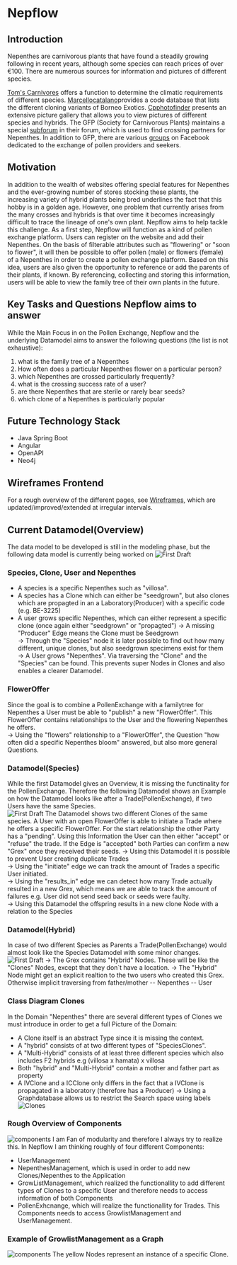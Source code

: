 # Nepflow

## Introduction
Nepenthes are carnivorous plants that have found a steadily growing following in recent years, although some species can reach prices of over €100. There are numerous sources for information and pictures of different species.

[Tom's Carnivores](https://tomscarnivores.com/resources/nepenthes-interactive-guide/) offers a function to determine the climatic requirements of different species. [Marcellocatalano](https://www.marcellocatalano.com/aaa.htm)provides a code database that lists the different cloning variants of Borneo Exotics. [Cpphotofinder](https://cpphotofinder.com/Nepenthes.html)
presents an extensive picture gallery that allows you to view pictures of different species and hybrids.
The GFP (Society for Carnivorous Plants) maintains a special [subforum](https://forum.carnivoren.org/forums/forum/132-pollen/)
in their forum, which is used to find crossing partners for Nepenthes. In addition to GFP, there are various [groups](https://www.facebook.com/groups/1615538418599583?_rdr) on Facebook dedicated to the exchange of pollen providers and seekers.

## Motivation
In addition to the wealth of websites offering special features for Nepenthes and the ever-growing number of stores stocking these plants, the increasing variety of hybrid plants being bred underlines the fact that this hobby is in a golden age. However, one problem that currently arises from the many crosses and hybrids is that over time it becomes increasingly difficult to trace the lineage of one's own plant. Nepflow aims to help tackle this challenge. As a first step, Nepflow will function as a kind of pollen exchange platform. Users can register on the website and add their Nepenthes. On the basis of filterable attributes such as "flowering" or "soon to flower", it will then be possible to offer pollen (male) or flowers (female) of a Nepenthes in order to create a pollen exchange platform. Based on this idea, users are also given the opportunity to reference or add the parents of their plants, if known. By referencing, collecting and storing this information, users will be able to view the family tree of their own plants in the future.

## Key Tasks and Questions Nepflow aims to answer
While the Main Focus in on the Pollen Exchange, Nepflow and the underlying Datamodel aims to answer the following questions (the list is not exhaustive):
1. what is the family tree of a Nepenthes
2.  How often does a particular Nepenthes flower on a particular person?
3. which Nepenthes are crossed particularly frequently?
4. what is the crossing success rate of a user?
5. are there Nepenthes that are sterile or rarely bear seeds?
6. which clone of a Nepenthes is particularly popular

## Future Technology Stack
- Java Spring Boot
- Angular 
- OpenAPI
- Neo4j 

## Wireframes Frontend
For a rough overview of the different pages, see [Wireframes](https://app.moqups.com/Fi0hP5DnuFjdzxUPjcqYW32ByDKFwJDz/view/page/ae3f4a291), which are updated/improved/extended at irregular intervals.

## Current Datamodel(Overview)
The data model to be developed is still in the modeling phase, but the following data model is currently being worked on
![First Draft](https://github.com/Lavicola/Nepflow/blob/master/DatamodelOverview.png)

### Species, Clone, User and Nepenthes
- A species is a specific Nepenthes such as "villosa".
- A species has a Clone which can either be "seedgrown", but also clones which are propagted in an a Laboratory(Producer) with a specific code (e.g. BE-3225)
- A user grows specific Nepenthes, which can either represent a specific clone (once again either "seedgrown" or "propagted")
&rarr; A missing "Producer" Edge means the Clone must be Seedgrown  
&rarr; Through the "Species" node it is later possible to find out how many different, unique clones, but also seedgrown specimens exist for them  
&rarr; A User grows "Nepenthes". Via traversing the "Clone" and the "Species" can be found. This prevents super Nodes in Clones and also enables a clearer Datamodel.

### FlowerOffer
Since the goal is to combine a PollenExchange with a familytree for Nepenthes a User must be able to "publish" a new "FlowerOffer". This FlowerOffer contains relationships to the User and the flowering Nepenthes he offers.  
&rarr; Using the "flowers" relationship to a "FlowerOffer", the Question "how often did a specific Nepenthes bloom" answered, but also more general Questions.


### Datamodel(Species)
While the first Datamodel gives an Overview, it is missing the functinality for the PollenExchange. Therefore the following Datamodel shows an Example on how the Datamodel looks like after a Trade(PollenExchange), if two
Users have the same Species.  
![First Draft](https://github.com/Lavicola/Nepflow/blob/master/DatamodelSpecies.png)
The Datamodel shows two different Clones of the same species. A User with an open FlowerOffer is able to initiate a Trade where he offers a specific FlowerOffer. For the start relationship the other Party has a "pending". Using this Information the User can then either "accept" or "refuse" the trade. If the Edge is "accepted" both Parties can confirm a new "Grex" once they received their seeds.
&rarr; Using this Datamodel it is possible to prevent User creating duplicate Trades  
&rarr; Using the "initiate" edge we can track the amount of Trades a specific User initiated.  
&rarr; Using the "results_in" edge we can detect how many Trade actually resulted in a new Grex, which means we are able to track the amount of failures e.g. User did not send seed back or seeds were faulty.  
&rarr; Using this Datamodel the offspring results in a new clone Node with a relation to the Species

### Datamodel(Hybrid)
In case of two different Species as Parents a Trade(PollenExchange) would almost look like the Species Datamodel with some minor changes.  
![First Draft](https://github.com/Lavicola/Nepflow/blob/master/DatamodelHybrid.png)
&rarr; The Grex contains "Hybrid" Nodes. These will be like the "Clones" Nodes, except that they don´t have a location.
&rarr; The "Hybrid" Node might get an explicit realtion to the two users who created this Grex. Otherwise implicit traversing from father/mother -- Nepenthes -- User


### Class Diagram Clones
In the Domain "Nepenthes" there are several different types of Clones we must introduce in order to get a full Picture of the Domain:
- A Clone itself is an abstract Type since it is missing the context.
- A "hybrid" consists of at two different types of "SpeciesClones".
- A "Multi-Hybrid" consists of at least three different species which also includes F2 hybrids e.g (villosa x hamata) x villosa
- Both "hybrid" and "Multi-Hybrid" contain a mother and father part as property
- A IVClone and a ICClone only differs in the fact that a IVClone is propagated in a laboratory (therefore has a Producer)
&rarr; Using a Graphdatabase allows us to restrict the Search space using labels
![Clones](https://github.com/Lavicola/Nepflow/blob/master/ClassDiagramClones.png)


### Rough Overview of Components
![components](https://github.com/Lavicola/Nepflow/blob/master/MainComponents.png)
I am Fan of modularity and therefore I always try to realize this.
In Nepflow I am thinking roughly of four different Components:
- UserManagement
- NepenthesManagement, which is used in order to add new Clones/Nepenthes to the Application
- GrowListManagement, which realized the functionallity to add different types of Clones to a specific User and therefore needs to access information of both Components
- PollenExhcnange, which will realize the functionallity for Trades. This Components needs to access GrowlistManagement and UserManagement.

### Example of GrowlistManagement as a Graph
![components](https://github.com/Lavicola/Nepflow/blob/master/exampleGrowlist.PNG)
The yellow Nodes represent an instance of a specific Clone.

